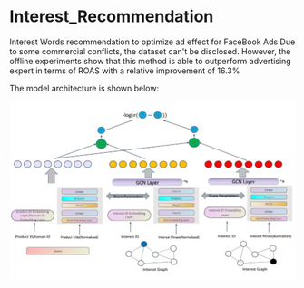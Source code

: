 # Interest_Recommendation
Interest Words recommendation to optimize ad effect for FaceBook Ads
Due to some commercial conflicts, the dataset can't be disclosed. However, the offline experiments show that this method is able to outperform advertising expert in terms of ROAS with a relative improvement of 16.3%

The model architecture is shown below:

![model architecture](https://github.com/tianyao-aka/Interest_Recommendation/blob/main/interest_rec_gnn.jpg?raw=true)
